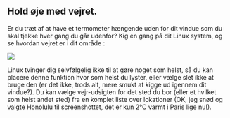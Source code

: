 <?php require("../../entete.php"); ?> <?php require("../../base.php"); ?> <?php require("../../fonctions.php"); ?>

<div id="corps">

<h2>Hold øje med vejret.</h2>

<p>Er du træt af at have et termometer hængende uden for dit vindue som du skal tjekke hver gang du går udenfor? Kig en gang på dit Linux system, og se hvordan vejret er i dit område :</p>

<img src="Images/weather.png" />

<p>Linux tvinger dig selvfølgelig ikke til at gøre noget som helst, så du kan placere denne funktion hvor som helst du lyster, eller vælge slet ikke at bruge den (er det ikke, trods alt, mere smukt at kigge ud igennem dit vindue?). Du kan vælge vejr-udsigten for det sted du bor (eller et hvilket som helst andet sted) fra en komplet liste over lokationer (OK, jeg snød og valgte Honolulu til screenshottet, det er kun 2°C varmt i Paris lige nu!).</p>

</div>


